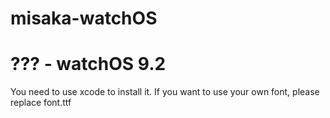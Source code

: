 # misaka-watchOS  

# ??? - watchOS 9.2 


You need to use xcode to install it.
If you want to use your own font, please replace font.ttf
